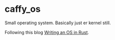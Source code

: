 # caffy_os

Small operating system. Basically just er kernel still.

Following this blog [Writing an OS in Rust](https://os.phil-opp.com/).

